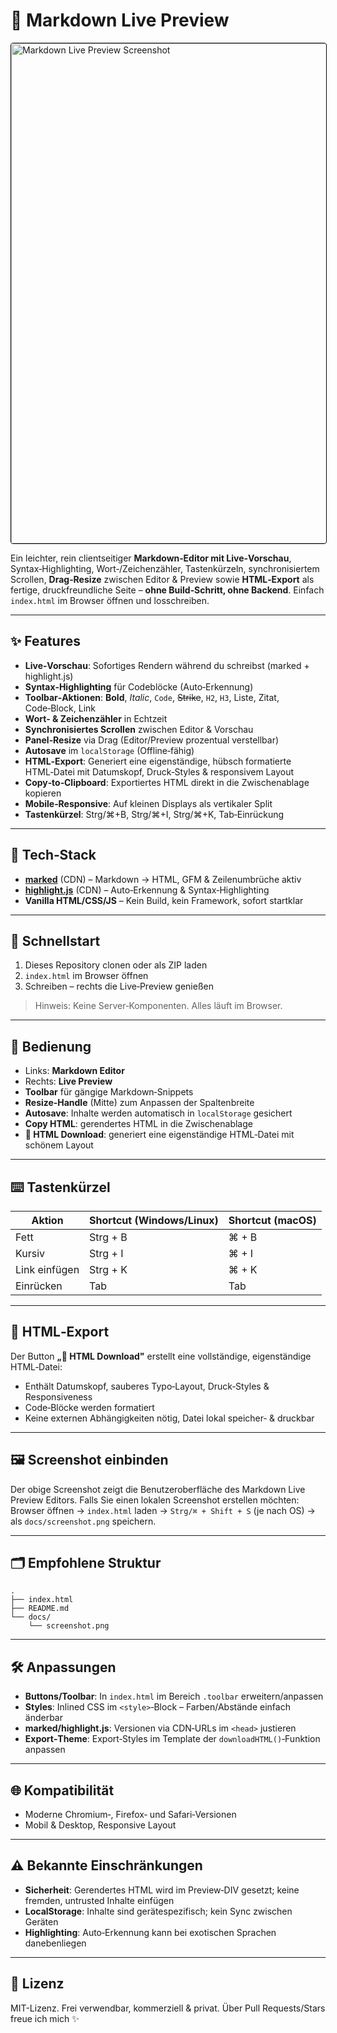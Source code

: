 # 📝 Markdown Live Preview

<a href="https://postimg.cc/qNHbFpjT">
  <img src="https://i.postimg.cc/RZNkNFtN/Markdown.png"
       alt="Markdown Live Preview Screenshot"
       width="800"
       style="border:1px solid #000; border-radius:4px;">
</a>

Ein leichter, rein clientseitiger **Markdown‑Editor mit Live‑Vorschau**, Syntax‑Highlighting, Wort‑/Zeichenzähler, Tastenkürzeln, synchronisiertem Scrollen, **Drag‑Resize** zwischen Editor & Preview sowie **HTML‑Export** als fertige, druckfreundliche Seite – **ohne Build‑Schritt, ohne Backend**. Einfach `index.html` im Browser öffnen und losschreiben.

---

## ✨ Features

- **Live‑Vorschau**: Sofortiges Rendern während du schreibst (marked + highlight.js)
- **Syntax‑Highlighting** für Codeblöcke (Auto‑Erkennung)
- **Toolbar‑Aktionen**: **Bold**, *Italic*, `Code`, ~~Strike~~, `H2`, `H3`, Liste, Zitat, Code‑Block, Link
- **Wort‑ & Zeichenzähler** in Echtzeit
- **Synchronisiertes Scrollen** zwischen Editor & Vorschau
- **Panel‑Resize** via Drag (Editor/Preview prozentual verstellbar)
- **Autosave** im `localStorage` (Offline‑fähig)
- **HTML‑Export**: Generiert eine eigenständige, hübsch formatierte HTML‑Datei mit Datumskopf, Druck‑Styles & responsivem Layout
- **Copy‑to‑Clipboard**: Exportiertes HTML direkt in die Zwischenablage kopieren
- **Mobile‑Responsive**: Auf kleinen Displays als vertikaler Split
- **Tastenkürzel**: Strg/⌘+B, Strg/⌘+I, Strg/⌘+K, Tab‑Einrückung

---

## 🧱 Tech‑Stack

- **[marked](https://github.com/markedjs/marked)** (CDN) – Markdown → HTML, GFM & Zeilenumbrüche aktiv
- **[highlight.js](https://highlightjs.org/)** (CDN) – Auto‑Erkennung & Syntax‑Highlighting
- **Vanilla HTML/CSS/JS** – Kein Build, kein Framework, sofort startklar

---

## 🚀 Schnellstart

1. Dieses Repository clonen oder als ZIP laden
2. `index.html` im Browser öffnen
3. Schreiben – rechts die Live‑Preview genießen

> Hinweis: Keine Server‑Komponenten. Alles läuft im Browser.

---

## 🧭 Bedienung

- Links: **Markdown Editor**
- Rechts: **Live Preview**
- **Toolbar** für gängige Markdown‑Snippets
- **Resize‑Handle** (Mitte) zum Anpassen der Spaltenbreite
- **Autosave**: Inhalte werden automatisch in `localStorage` gesichert
- **Copy HTML**: gerendertes HTML in die Zwischenablage
- **📄 HTML Download**: generiert eine eigenständige HTML‑Datei mit schönem Layout

---

## ⌨️ Tastenkürzel

| Aktion | Shortcut (Windows/Linux) | Shortcut (macOS) |
|---|---|---|
| Fett | Strg + B | ⌘ + B |
| Kursiv | Strg + I | ⌘ + I |
| Link einfügen | Strg + K | ⌘ + K |
| Einrücken | Tab | Tab |

---

## 🧾 HTML‑Export

Der Button **„📄 HTML Download"** erstellt eine vollständige, eigenständige HTML‑Datei:
- Enthält Datumskopf, sauberes Typo‑Layout, Druck‑Styles & Responsiveness
- Code‑Blöcke werden formatiert
- Keine externen Abhängigkeiten nötig, Datei lokal speicher‑ & druckbar

---

## 🖼️ Screenshot einbinden

Der obige Screenshot zeigt die Benutzeroberfläche des Markdown Live Preview Editors. Falls Sie einen lokalen Screenshot erstellen möchten: Browser öffnen → `index.html` laden → `Strg/⌘ + Shift + S` (je nach OS) → als `docs/screenshot.png` speichern.

---

## 🗂️ Empfohlene Struktur

```
.
├── index.html
├── README.md
└── docs/
    └── screenshot.png
```

---

## 🛠️ Anpassungen

- **Buttons/Toolbar**: In `index.html` im Bereich `.toolbar` erweitern/anpassen
- **Styles**: Inlined CSS im `<style>`‑Block – Farben/Abstände einfach änderbar
- **marked/highlight.js**: Versionen via CDN‑URLs im `<head>` justieren
- **Export‑Theme**: Export‑Styles im Template der `downloadHTML()`‑Funktion anpassen

---

## 🌐 Kompatibilität

- Moderne Chromium‑, Firefox‑ und Safari‑Versionen
- Mobil & Desktop, Responsive Layout

---

## ⚠️ Bekannte Einschränkungen

- **Sicherheit**: Gerendertes HTML wird im Preview‑DIV gesetzt; keine fremden, untrusted Inhalte einfügen
- **LocalStorage**: Inhalte sind gerätespezifisch; kein Sync zwischen Geräten
- **Highlighting**: Auto‑Erkennung kann bei exotischen Sprachen danebenliegen

---

## 📜 Lizenz

MIT-Lizenz. Frei verwendbar, kommerziell & privat. Über Pull Requests/Stars freue ich mich ✨
